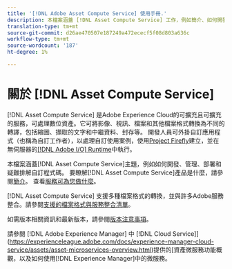 ```yaml
---
title: '[!DNL Adobe Asset Compute Service] 使用手冊.'
description: 本檔案涵蓋 [!DNL Asset Compute Service] 工作，例如簡介、如何開發、管理、部署及疑難排解自訂程式碼。
translation-type: tm+mt
source-git-commit: d26ae470507e187249a472ececf5f08d803a636c
workflow-type: tm+mt
source-wordcount: '187'
ht-degree: 1%

---
```



# 關於 [!DNL Asset Compute Service]

[!DNL Asset Compute Service] 是Adobe Experience Cloud的可擴充且可擴充的服務，可處理數位資產。它可將影像、視訊、檔案和其他檔案格式轉換為不同的轉譯，包括縮圖、擷取的文字和中繼資料、封存等。 開發人員可外掛自訂應用程式（也稱為自訂工作者），以處理自訂使用案例，使用[Project Firefly](https://www.adobe.io/apis/experienceplatform/project-firefly/docs.html)建立，並在無伺服器的[[!DNL Adobe I/O] Runtime](https://www.adobe.io/apis/experienceplatform/runtime.html)中執行。

本檔案涵蓋[!DNL Asset Compute Service]主題，例如如何開發、管理、部署和疑難排解自訂程式碼。 要瞭解[!DNL Asset Compute Service]產品是什麼，請參閱[簡介](introduction.md)。 查看[服務可為您做什麼](introduction.md#possible-use-cases-benefits)。

[!DNL Asset Compute Service] 支援多種檔案格式的轉換，並與許多Adobe服務整合。請參閱[支援的檔案格式與服務整合清單](https://experienceleague.adobe.com/docs/experience-manager-cloud-service/assets/file-format-support.html)。

如需版本相關資訊和最新版本，請參閱[版本注意事項](/help/release-notes.md)。

請參閱 [!DNL Adobe Experience Manager] 中 [!DNL Cloud Service]](https://experienceleague.adobe.com/docs/experience-manager-cloud-service/assets/asset-microservices-overview.html)提供的[資產微服務功能概觀，以及如何使用[!DNL Experience Manager]中的微服務。

<!--
Possible to record the below info here in this landing page to centralize the miscellaneous info about Asset Compute Service?
 List of dependencies and requirements SDK, CLI, Devtools, etc.? Or may be a link to the prerequisites.
 Introduction video when Tech Marketing team shares one.
-->
